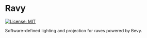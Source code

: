# Ravy

[![License: MIT](https://img.shields.io/badge/License-MIT-orange.svg)](https://opensource.org/licenses/MIT)

Software-defined lighting and projection for raves powered by Bevy.
